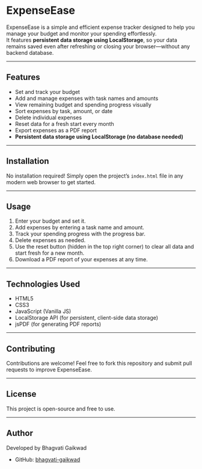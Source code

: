 # ExpenseEase

ExpenseEase is a simple and efficient expense tracker designed to help you manage your budget and monitor your spending effortlessly.  
It features **persistent data storage using LocalStorage**, so your data remains saved even after refreshing or closing your browser—without any backend database.

---

## Features

- Set and track your budget  
- Add and manage expenses with task names and amounts  
- View remaining budget and spending progress visually  
- Sort expenses by task, amount, or date  
- Delete individual expenses  
- Reset data for a fresh start every month  
- Export expenses as a PDF report  
- **Persistent data storage using LocalStorage (no database needed)**  

---

## Installation

No installation required! Simply open the project’s `index.html` file in any modern web browser to get started.

---

## Usage

1. Enter your budget and set it.  
2. Add expenses by entering a task name and amount.  
3. Track your spending progress with the progress bar.  
4. Delete expenses as needed.  
5. Use the reset button (hidden in the top right corner) to clear all data and start fresh for a new month.  
6. Download a PDF report of your expenses at any time.

---

## Technologies Used

- HTML5  
- CSS3  
- JavaScript (Vanilla JS)  
- LocalStorage API (for persistent, client-side data storage)  
- jsPDF (for generating PDF reports)  

---

## Contributing

Contributions are welcome! Feel free to fork this repository and submit pull requests to improve ExpenseEase.

---

## License

This project is open-source and free to use.

---

## Author

Developed by Bhagvati Gaikwad  
- GitHub: [bhagvati-gaikwad](https://github.com/bhagvati-gaikwad)  
